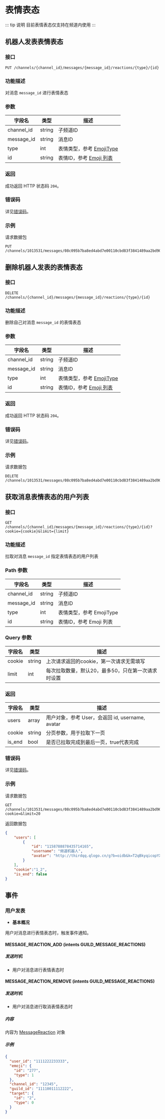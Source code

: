 # 表情表态

<!-- > 目前表情表态仅支持在频道内使用 -->
::: tip 说明
目前表情表态仅支持在频道内使用
:::


## 机器人发表表情表态

### 接口

```http
PUT /channels/{channel_id}/messages/{message_id}/reactions/{type}/{id}
```

### 功能描述

对消息 `message_id` 进行表情表态

### 参数

| 字段名     | 类型   | 描述                                                      |
| ---------- | ------ | --------------------------------------------------------- |
| channel_id | string | 子频道ID                                                  |
| message_id | string | 消息ID                                                    |
| type       | int    | 表情类型，参考 [EmojiType](../../../openapi/emoji/model.md#EmojiType)   |
| id         | string | 表情ID，参考 [Emoji 列表](../../../openapi/emoji/model.md#Emoji%20列表) |


### 返回

成功返回 HTTP 状态码 `204`。

### 错误码

详见[错误码](../../../openapi/error/error.md)。

### 示例

请求数据包

```http
PUT /channels/1013531/messages/08c095b7ba8ed4abd7e00110cbd83f3841489aa2bd9006/reactions/1/203
```

## 删除机器人发表的表情表态

### 接口

```http
DELETE /channels/{channel_id}/messages/{message_id}/reactions/{type}/{id}
```

### 功能描述

删除自己对消息 `message_id` 的表情表态

### 参数

| 字段名     | 类型   | 描述                                                      |
| ---------- | ------ | --------------------------------------------------------- |
| channel_id | string | 子频道ID                                                  |
| message_id | string | 消息ID                                                    |
| type       | int    | 表情类型，参考 [EmojiType](../../../openapi/emoji/model.md#EmojiType)   |
| id         | string | 表情ID，参考 [Emoji 列表](../../../openapi/emoji/model.md#Emoji%20列表) |


### 返回

成功返回 HTTP 状态码 `204`。

### 错误码

详见[错误码](../../../openapi/error/error.md)。

### 示例

请求数据包

```http
DELETE /channels/1013531/messages/08c095b7ba8ed4abd7e00110cbd83f3841489aa2bd9006/reactions/1/203
```

## 获取消息表情表态的用户列表

### 接口

```http
GET /channels/{channel_id}/messages/{message_id}/reactions/{type}/{id}?cookie={cookie}&limit={limit}
```

### 功能描述
拉取对消息 `message_id` 指定表情表态的用户列表

### Path 参数
|字段名	|类型	|描述|
| ------- | ------ | ----- |
|channel_id	|string	|子频道ID|
|message_id	|string	|消息ID|
|type	|int|	表情类型，参考 EmojiType|
|id	|string	|表情ID，参考 Emoji 列表|

### Query 参数
|字段名|	类型|	描述|
| ---- | ---- | ---- |
|cookie	|string	|上次请求返回的cookie，第一次请求无需填写|
|limit	|int|	每次拉取数量，默认20，最多50，只在第一次请求时设置|

### 返回
|字段名	|类型	|描述|
| ---- | ---- | ---- |
|users	|array	|用户对象，参考 User，会返回 id, username, avatar|
|cookie	|string	|分页参数，用于拉取下一页|
|is_end	|bool	|是否已拉取完成到最后一页，true代表完成|

### 错误码
详见[错误码](../../../openapi/error/error.md)。

### 示例
请求数据包
```http
GET /channels/1013531/messages/08c095b7ba8ed4abd7e00110cbd83f3841489aa2bd9006/reactions/1/203?cookie=&limit=20
```

返回数据包
```json
{
    "users": [
        {
            "id": "1158788878435714165",
            "username": "频道机器人",
            "avatar": "http://thirdqq.qlogo.cn/g?b=oidb&k=T2qBkyqicopYXA5mn0lBkqA&s=0&t=1635736336"
        }
    ],
    "cookie":"1_2",
    "is_end": false
}
```

## 事件

### 用户发表

- **基本概况**

用户对消息进行表情表态时，触发事件通知。

#### MESSAGE_REACTION_ADD (intents GUILD_MESSAGE_REACTIONS)

##### 发送时机

- 用户对消息进行表情表态时

#### MESSAGE_REACTION_REMOVE (intents GUILD_MESSAGE_REACTIONS)

##### 发送时机

- 用户对消息进行取消表情表态时

##### 内容

内容为 [MessageReaction](../../../openapi/reaction/model.md#MessageReaction) 对象

##### 示例

```json
{
  "user_id": "1111222233333",
  "emoji": {
    "id": "277",
    "type": 1
  },
  "channel_id": "12345",
  "guild_id": "11110011112222",
  "target": {
    "id": "2",
    "type": 0
  }
}
```

